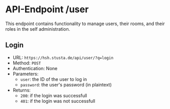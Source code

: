 # API-Endpoint /user

This endpoint contains functionality to manage users, their rooms, and their roles
in the self administration.

## Login

*   URL: `https://hsh.stusta.de/api/user/?q=login`
*   Method: `POST`
*   Authentication: None
*   Parameters:
    *   `user`: the ID of the user to log in
    *   `password`: the user's password (in plaintext)
*   Returns:
    *   `200`: if the login was successfull
    *   `401`: if the login was not successfull